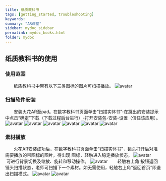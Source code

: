 ```yaml
---
title: 纸质教科书
tags: [getting_started, troubleshooting]
keywords:
summary: "AR课堂"
sidebar: mydoc_sidebar
permalink: mydoc_books.html
folder: mydoc
---
```


## 纸质教科书的使用

### 使用范围
&#160; &#160; &#160; &#160;纸质教科书中带有以下三类图标的图片可扫描播放。
![avatar](https://xiyue-team.github.io/docs/image/0005使用范围.png)
### 扫描软件安装
&#160; &#160; &#160; &#160;安装火花AR至pad。在数字教科书页面单击“扫描实体书”-在跳出的安装提示中点击“确定”下载（下载过程后台进行）-打开安装包-安装-设置（信任该应用）。
![avatar](https://xiyue-team.github.io/docs/image/0005扫描软件安装1.png)
![avatar](https://xiyue-team.github.io/docs/image/0005扫描软件安装2.png)
![avatar](https://xiyue-team.github.io/docs/image/0005扫描软件安装3.png)
![avatar](https://xiyue-team.github.io/docs/image/0005扫描软件安装4.png)
![avatar](https://xiyue-team.github.io/docs/image/0005扫描软件安装5.png)
![avatar](https://xiyue-team.github.io/docs/image/0005扫描软件安装6.png)
### 素材播放
&#160; &#160; &#160; &#160;火花AR安装成功后，在数字教科书页面单击“扫描实体书”，镜头打开后对准需要播放的带图标的图片，待出现 图标，轻触进入稳定播放状态。
![avatar](https://xiyue-team.github.io/docs/image/0005纸质素材播放1.png)
&#160; &#160; &#160; &#160;可进行背景切换及缩放、旋转和移动操作。
![avatar](https://xiyue-team.github.io/docs/image/0005纸质素材播放2.png)
&#160; &#160; &#160; &#160;轻触右上角 按钮返回镜头扫描状态，老师可扫描下一个素材。如无需使用，轻触右上角“返回首页”即退出扫描模式。
![avatar](https://xiyue-team.github.io/docs/image/0005纸质素材播放3.png)
![avatar](https://xiyue-team.github.io/docs/image/0005纸质素材播放4.png)
